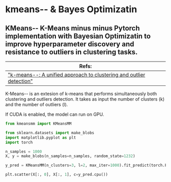 # kmeans-- & Bayes Optimizatin
## KMeans-- K-Means minus minus Pytorch implementation with Bayesian Optimizatin to improve hyperparameter discovery and resistance to outliers in clustering tasks. 

| Refs:  |
| ------ |
| ["k-means--: A unified approach to clustering and outlier detection"](http://users.ics.aalto.fi/gionis/kmmm.pdf) |


K-Means-- is an extesion of k-means that performs simultaneously both clustering and outliers detection. It takes as input the number of clusters (k) and the number of outliers (l).

If CUDA is enabled, the model can run on GPU.


```python
from kmeansmm import KMeansMM
```

```python
from sklearn.datasets import make_blobs
import matplotlib.pyplot as plt
import torch

n_samples = 1000
X, y = make_blobs(n_samples=n_samples, random_state=1232)

y_pred = KMeansMM(n_clusters=3, l=2, max_iter=1000).fit_predict(torch.FloatTensor(X))

plt.scatter(X[:, 0], X[:, 1], c=y_pred.cpu())
```   

